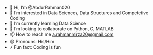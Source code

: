 - 👋 Hi, I’m @AbdurRahman020
- 👀 I’m interested in Data Sciences, Data Structures and Competetive Coding  
- 🌱 I’m currently learning Data Science 
- 💞️ I’m looking to collaborate on Python, C, MATLAB
- 📫 How to reach me a.rahmanmirza20@gmail.com
- 😄 Pronouns: His/Him
- ⚡ Fun fact: Coding is fun

<!---
AbdurRahman020/AbdurRahman020 is a ✨ special ✨ repository because its `README.md` (this file) appears on your GitHub profile.
You can click the Preview link to take a look at your changes.
--->
